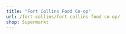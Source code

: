 ```yaml
---
title: "Fort Collins Food Co-op"
url: /fort-collins/fort-collins-food-co-op/
shop: Supermarkt
---
```

